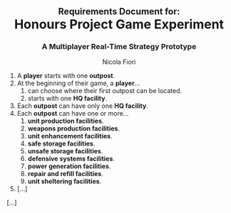 <center>

# <small><small>Requirements Document for:</small></small><br> Honours Project Game Experiment

### A Multiplayer Real-Time Strategy Prototype

Nicola Fiori

</center>

1. A **player** starts with one **outpost**.
2. At the beginning of their game, a **player**...
    1. can choose where their first outpost can be located.
    2. starts with one **HQ facility**.
3. Each **outpost** can have only one **HQ facility**.
4. Each **outpost** can have one or more...
    1. **unit production facilities**.
    2. **weapons production facilities**.
    3. **unit enhancement facilities**.
    4. **safe storage facilities**.
    5. **unsafe storage facilities**.
    6. **defensive systems facilities**.
    7. **power generation facilities**.
    8. **repair and refill facilities**.
    9. **unit sheltering facilities**.
5. [...]

[...]
